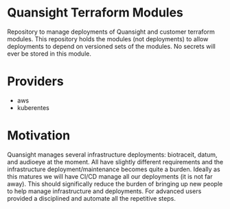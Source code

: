 # Quansight Terraform Modules

Repository to manage deployments of Quansight and customer terraform
modules. This repository holds the modules (not deployments) to allow
deployments to depend on versioned sets of the modules. No secrets
will ever be stored in this module.

# Providers

 - aws
 - kuberentes


# Motivation

Quansight manages several infrastructure deployments: biotraceit,
datum, and audioeye at the moment. All have slightly different
requirements and the infrastructure deployment/maintenance becomes
quite a burden. Ideally as this matures we will have CI/CD manage all
our deployments (it is not far away). This should significally reduce
the burden of bringing up new people to help manage infrastructure and
deployments. For advanced users provided a disciplined and automate
all the repetitive steps.



